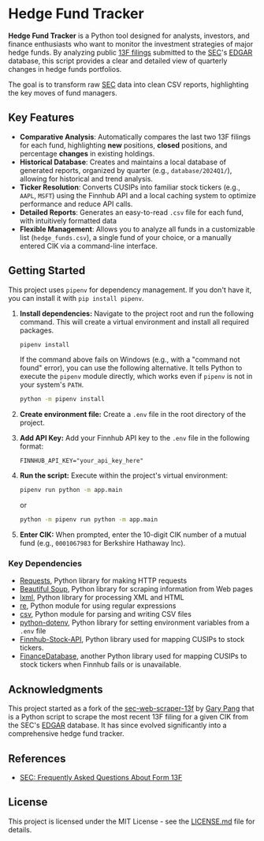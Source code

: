 # Hedge Fund Tracker

**Hedge Fund Tracker** is a Python tool designed for analysts, investors, and finance enthusiasts who want to monitor the investment strategies of major hedge funds. By analyzing public [13F filings](https://www.sec.gov/divisions/investment/13ffaq.htm) submitted to the [SEC](http://sec.gov/)'s [EDGAR](https://www.sec.gov/edgar/searchedgar/companysearch.html) database, this script provides a clear and detailed view of quarterly changes in hedge funds portfolios.

The goal is to transform raw [SEC](http://sec.gov/) data into clean CSV reports, highlighting the key moves of fund managers.

## Key Features

* **Comparative Analysis**: Automatically compares the last two 13F filings for each fund, highlighting **new** positions, **closed** positions, and percentage **changes** in existing holdings.
* **Historical Database**: Creates and maintains a local database of generated reports, organized by quarter (e.g., `database/2024Q1/`), allowing for historical and trend analysis.
* **Ticker Resolution**: Converts CUSIPs into familiar stock tickers (e.g., `AAPL`, `MSFT`) using the Finnhub API and a local caching system to optimize performance and reduce API calls.
* **Detailed Reports**: Generates an easy-to-read `.csv` file for each fund, with intuitively formatted data
* **Flexible Management**: Allows you to analyze all funds in a customizable list (`hedge_funds.csv`), a single fund of your choice, or a manually entered CIK via a command-line interface.

## Getting Started

This project uses `pipenv` for dependency management. If you don't have it, you can install it with `pip install pipenv`.

1. **Install dependencies:** Navigate to the project root and run the following command. This will create a virtual environment and install all required packages.

    ```bash
    pipenv install
    ```

    If the command above fails on Windows (e.g., with a "command not found" error), you can use the following alternative. It tells Python to execute the `pipenv` module directly, which works even if `pipenv` is not in your system's `PATH`.

    ```bash
    python -m pipenv install
    ```

2. **Create environment file:** Create a `.env` file in the root directory of the project.
3. **Add API Key:** Add your Finnhub API key to the `.env` file in the following format:

    ```text
    FINNHUB_API_KEY="your_api_key_here"
    ```

4. **Run the script:** Execute within the project's virtual environment:

    ```bash
    pipenv run python -m app.main
    ```

    or

    ```bash
    python -m pipenv run python -m app.main
    ```

5. **Enter CIK:** When prompted, enter the 10-digit CIK number of a mutual fund (e.g., `0001067983` for Berkshire Hathaway Inc).

### Key Dependencies

* [Requests](https://2.python-requests.org/en/master/), Python library for making HTTP requests
* [Beautiful Soup](https://pypi.org/project/beautifulsoup4/), Python library for scraping information from Web pages
* [lxml](https://lxml.de/), Python library for processing XML and HTML
* [re](https://docs.python.org/3/library/re.html), Python module for using regular expressions
* [csv](https://docs.python.org/3/library/csv.html), Python module for parsing and writing CSV files
* [python-dotenv](https://github.com/theskumar/python-dotenv), Python library for setting environment variables from a `.env` file
* [Finnhub-Stock-API](https://github.com/Finnhub-Stock-API/finnhub-python), Python library used for mapping CUSIPs to stock tickers.
* [FinanceDatabase](https://github.com/JerBouma/FinanceDatabase/), another Python library used for mapping CUSIPs to stock tickers when Finnhub fails or is unavailable.

## Acknowledgments

This project started as a fork of the [sec-web-scraper-13f](https://github.com/CodeWritingCow/sec-web-scraper-13f) by [Gary Pang](https://github.com/CodeWritingCow) that is a Python script to scrape the most recent 13F filing for a given CIK from the SEC's [EDGAR](https://www.sec.gov/edgar/searchedgar/companysearch.html) database. It has since evolved significantly into a comprehensive hedge fund tracker.

## References

* [SEC: Frequently Asked Questions About Form 13F](https://www.sec.gov/divisions/investment/13ffaq.htm)

## License

This project is licensed under the MIT License - see the [LICENSE.md](LICENSE.md) file for details.
